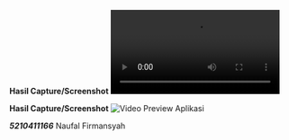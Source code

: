 **Hasil Capture/Screenshot**
![Video Preview Aplikasi](./assets/preview-capture.mp4)

**Hasil Capture/Screenshot**
![Video Preview Aplikasi](./assets/screenshot.png)

***5210411166*** Naufal Firmansyah
